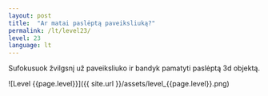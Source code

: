 ```yaml
---
layout: post
title:  "Ar matai paslėptą paveiksliuką?"
permalink: /lt/level23/
level: 23
language: lt
---
```

Sufokusuok žvilgsnį už paveiksliuko ir bandyk pamatyti paslėptą 3d objektą.

![Level {{page.level}}]({{ site.url }}/assets/level_{{page.level}}.png)